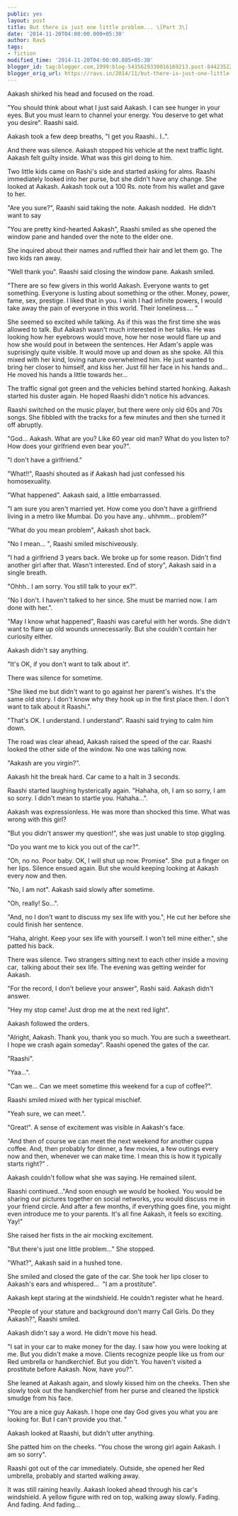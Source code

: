 ```yaml
---
public: yes
layout: post
title: But there is just one little problem... \[Part 3\]
date: '2014-11-20T04:00:00.000+05:30'
author: RavS
tags: 
- fiction
modified_time: '2014-11-20T04:00:00.885+05:30' 
blogger_id: tag:blogger.com,1999:blog-5435629330016169213.post-8442352214943964574 
blogger_orig_url: https://ravs.in/2014/11/but-there-is-just-one-little-problem\_20.html
---
```


Aakash shirked his head and focused on the road.

  

"You should think about what I just said Aakash. I can see hunger in your eyes. But you must learn to channel your energy. You deserve to get what you desire". Raashi said. 

  

Aakash took a few deep breaths, "I get you Raashi.. I..".

  

And there was silence. Aakash stopped his vehicle at the next traffic light. Aakash felt guilty inside. What was this girl doing to him. 

  

Two little kids came on Rashi's side and started asking for alms. Raashi immediately looked into her purse, but she didn't have any change. She looked at Aakash. Aakash took out a 100 Rs. note from his wallet and gave to her. 

  

"Are you sure?", Raashi said taking the note. Aakash nodded.  He didn't want to say 

  

"You are pretty kind-hearted Aakash", Raashi smiled as she opened the window pane and handed over the note to the elder one. 

  

She inquired about their names and ruffled their hair and let them go. The two kids ran away. 

  

"Well thank you". Raashi said closing the window pane. Aakash smiled. 

  

"There are so few givers in this world Aakash. Everyone wants to get something. Everyone is lusting about something or the other. Money, power, fame, sex, prestige. I liked that in you. I wish I had infinite powers, I would take away the pain of everyone in this world. Their loneliness.... "

  

She seemed so excited while talking. As if this was the first time she was allowed to talk. But Aakash wasn't much interested in her talks. He was looking how her eyebrows would move, how her nose would flare up and how she would pout in between the sentences. Her Adam's apple was suprisingly quite visible. It would move up and down as she spoke. All this mixed with her kind, loving nature overwhelmed him. He just wanted to bring her closer to himself, and kiss her. Just fill her face in his hands and... He moved his hands a little towards her... 

  

The traffic signal got green and the vehicles behind started honking. Aakash started his duster again. He hoped Raashi didn't notice his advances. 

  

  

Raashi switched on the music player, but there were only old 60s and 70s songs. She fibbled with the tracks for a few minutes and then she turned it off abruptly. 

  

"God... Aakash. What are you? Like 60 year old man? What do you listen to? How does your girlfriend even bear you?".

  

"I don't have a girlfriend."

  

"What!!", Raashi shouted as if Aakash had just confessed his homosexuality. 

  

"What happened". Aakash said, a little embarrassed.

  

"I am sure you aren't married yet. How come you don't have a girlfriend living in a metro like Mumbai. Do you have any.. uhhmm... problem?"

  

"What do you mean problem", Aakash shot back. 

  

"No I mean... ", Raashi smiled mischiveously. 

  

"I had a girlfriend 3 years back. We broke up for some reason. Didn't find another girl after that. Wasn't interested. End of story", Aakash said in a single breath. 

  

"Ohhh.. I am sorry. You still talk to your ex?". 

  

"No I don't. I haven't talked to her since. She must be married now. I am done with her.". 

  

"May I know what happened", Raashi was careful with her words. She didn't want to flare up old wounds unnecessarily. But she couldn't contain her curiosity either. 

  

Aakash didn't say anything.  

  

"It's OK, if you don't want to talk about it". 

  

There was silence for sometime.

  

"She liked me but didn't want to go against her parent's wishes. It's the same old story. I don't know why they hook up in the first place then. I don't want to talk about it Raashi.".

  

"That's OK. I understand. I understand". Raashi said trying to calm him down. 

  

The road was clear ahead, Aakash raised the speed of the car. Raashi looked the other side of the window. No one was talking now. 

  

"Aakash are you virgin?". 

  

Aakash hit the break hard. Car came to a halt in 3 seconds.

  

Raashi started laughing hysterically again. "Hahaha, oh, I am so sorry, I am so sorry. I didn't mean to startle you. Hahaha...". 

  

Aakash was expressionless. He was more than shocked this time. What was wrong with this girl?

  

"But you didn't answer my question!", she was just unable to stop giggling. 

  

"Do you want me to kick you out of the car?". 

  

"Oh, no no. Poor baby. OK, I will shut up now. Promise". She  put a finger on her lips. Silence ensued again. But she would keeping looking at Aakash every now and then. 

  

"No, I am not". Aakash said slowly after sometime. 

  

"Oh, really! So...". 

  

"And, no I don't want to discuss my sex life with you.", He cut her before she could finish her sentence. 

  

"Haha, alright. Keep your sex life with yourself. I won't tell mine either.", she patted his back. 

  

There was silence. Two strangers sitting next to each other inside a moving car,  talking about their sex life. The evening was getting weirder for Aakash. 

  

"For the record, I don't believe your answer", Rashi said. Aakash didn't answer. 

  

"Hey my stop came! Just drop me at the next red light". 

  

Aakash followed the orders. 

  

"Alright, Aakash. Thank you, thank you so much. You are such a sweetheart. I hope we crash again someday". Raashi opened the gates of the car. 

  

"Raashi". 

  

"Yaa...". 

  

"Can we... Can we meet sometime this weekend for a cup of coffee?". 

  

Raashi smiled mixed with her typical mischief. 

  

"Yeah sure, we can meet.". 

  

"Great!". A sense of excitement was visible in Aakash's face.

  

"And then of course we can meet the next weekend for another cuppa coffee. And, then probably for dinner, a few movies, a few outings every now and then, whenever we can make time. I mean this is how it typically starts right?" . 

  

Aakash couldn't follow what she was saying. He remained silent. 

  

Raashi continued..."And soon enough we would be hooked. You would be sharing our pictures together on social networks, you would discuss me in your friend circle. And after a few months, if everything goes fine, you might even introduce me to your parents. It's all fine Aakash, it feels so exciting. Yay!"

  

She raised her fists in the air mocking excitement. 

  

"But there's just one little problem..." She stopped. 

  

"What?", Aakash said in a hushed tone.

  

She smiled and closed the gate of the car. She took her lips closer to Aakash's ears and whispered...  "I am a prostitute". 

  

Aakash kept staring at the windshield. He couldn't register what he heard. 

  

"People of your stature and background don't marry Call Girls. Do they Aakash?", Raashi smiled. 

  

Aakash didn't say a word. He didn't move his head. 

  

"I sat in your car to make money for the day. I saw how you were looking at me. But you didn't make a move. Clients recognize people like us from our Red umbrella or handkerchief. But you didn't. You haven't visited a prostitute before Aakash. Now, have you?". 

  

She leaned at Aakash again, and slowly kissed him on the cheeks. Then she slowly took out the handkerchief from her purse and cleaned the lipstick smudge from his face.  

  

"You are a nice guy Aakash. I hope one day God gives you what you are looking for. But I can't provide you that. " 

  

Aakash looked at Raashi, but didn't utter anything. 

  

She patted him on the cheeks. "You chose the wrong girl again Aakash. I am so sorry". 

  

Raashi got out of the car immediately. Outside, she opened her Red umbrella, probably and started walking away. 

  

It was still raining heavily. Aakash looked ahead through his car's windshield. A yellow figure with red on top, walking away slowly. Fading. And fading. And fading...
